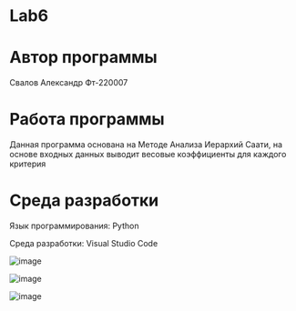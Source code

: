 # Lab6
# Автор программы
Свалов Александр Фт-220007
# Работа программы
Данная программа основана на Методе Анализа Иерархий Саати, на основе входных данных выводит весовые коэффициенты для каждого критерия
# Среда разработки
Язык программирования: Python

Среда разработки: Visual Studio Code

![image](https://github.com/SA365AS/lab6/assets/146513948/a1cc3131-a605-4ab9-882c-dc318d5f14af)

![image](https://github.com/SA365AS/lab6/assets/146513948/a64621f6-1cc4-4618-a9aa-57272e440e5e)

![image](https://github.com/SA365AS/lab6/assets/146513948/69e1667a-6869-4086-9476-2a64168d17db)

